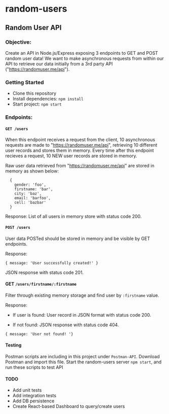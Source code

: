 # random-users

## Random User API

### Objective:


Create an API in Node.js/Express exposing 3 endpoints to GET and POST random user data!
We want to make asynchronous requests from within our API to retrieve our data initially from a 3rd party API ("https://randomuser.me/api").

### Getting Started

* Clone this repository
* Install dependencies: `npm install`
* Start project: `npm start`

### Endpoints:

#### `GET /users`

When this endpoint receives a request from the client, 10 asynchronous requests are made to "https://randomuser.me/api",
retrieving 10 different user records and stores them in memory. Every time after this endpoint recieves a request,
10 NEW user records are stored in memory.

Raw user data retrieved from "https://randomuser.me/api" are stored in memory as shown below:
````
  {
    gender: 'foo',
    firstname: 'bar',
    city: 'baz',
    email: 'barfoo',
    cell: 'bazbar'
  }
````

 Response:
    List of all users in memory store with status code 200.

#### `POST /users`
  User data POSTed should be stored in memory and be visible by GET endpoints.

  Response:
```
{ message: 'User successfully created!' }
```


JSON response with status code 201.

#### GET `/users/firstname/:firstname`
Filter through existing memory storage and find user by `:firstname` value.

Response:
* If user is found:
      User record in JSON format with status code 200.

* If not found: JSON response with status code 404.
```
{ message: 'User not found! '}
```
      
#### Testing

Postman scripts are including in this project under `Postman-API`.  Download Postman and import this file.  Start the random-users server `npm start`, and run these scripts to test API

#### TODO

* Add unit tests
* Add integration tests
* Add DB persistence 
* Create React-based Dashboard to query/create users


